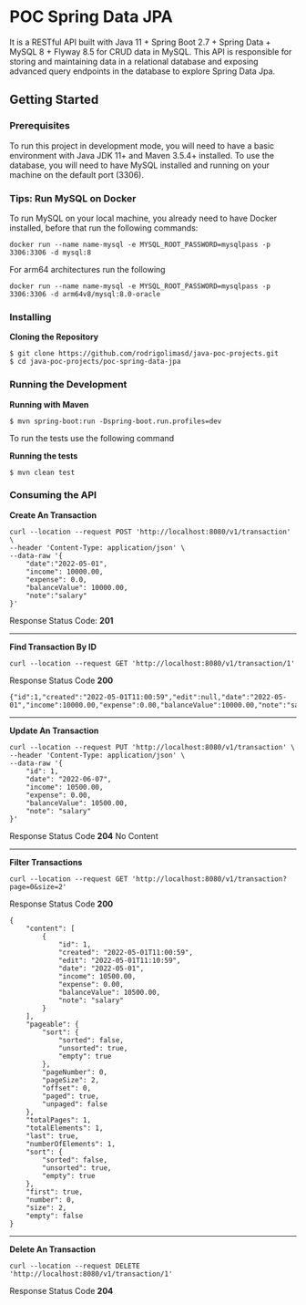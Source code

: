 # POC Spring Data JPA

It is a RESTful API built with Java 11 + Spring Boot 2.7 + Spring Data + MySQL 8 + Flyway 8.5 for CRUD data in MySQL.
This API is responsible for storing and maintaining data in a relational database and exposing advanced query endpoints in the database to explore Spring Data Jpa.

## Getting Started

### Prerequisites

To run this project in development mode, you will need to have a basic environment with Java JDK 11+ and Maven 3.5.4+ installed. To use the database, you will need to have MySQL installed and running on your machine on the default port (3306).

### Tips: Run MySQL on Docker

To run MySQL on your local machine, you already need to have Docker installed, before that run the following commands:
```
docker run --name name-mysql -e MYSQL_ROOT_PASSWORD=mysqlpass -p 3306:3306 -d mysql:8
```
For arm64 architectures run the following
```
docker run --name name-mysql -e MYSQL_ROOT_PASSWORD=mysqlpass -p 3306:3306 -d arm64v8/mysql:8.0-oracle
```

### Installing

**Cloning the Repository**
````
$ git clone https://github.com/rodrigolimasd/java-poc-projects.git
$ cd java-poc-projects/poc-spring-data-jpa
````
### Running the Development

**Running with Maven**
```
$ mvn spring-boot:run -Dspring-boot.run.profiles=dev
```

To run the tests use the following command

**Running the tests**

```
$ mvn clean test
```

### Consuming the API

**Create An Transaction**

```
curl --location --request POST 'http://localhost:8080/v1/transaction' \
--header 'Content-Type: application/json' \
--data-raw '{
    "date":"2022-05-01",
    "income": 10000.00,
    "expense": 0.0,
    "balanceValue": 10000.00,
    "note":"salary"
}'
```
Response Status Code: **201**

---
**Find Transaction By ID**

```
curl --location --request GET 'http://localhost:8080/v1/transaction/1'
```
Response Status Code **200**
```
{"id":1,"created":"2022-05-01T11:00:59","edit":null,"date":"2022-05-01","income":10000.00,"expense":0.00,"balanceValue":10000.00,"note":"salary"}
```
---
**Update An Transaction**
```
curl --location --request PUT 'http://localhost:8080/v1/transaction' \
--header 'Content-Type: application/json' \
--data-raw '{
    "id": 1,
    "date": "2022-06-07",
    "income": 10500.00,
    "expense": 0.00,
    "balanceValue": 10500.00,
    "note": "salary"
}'
```
Response Status Code **204** No Content 

---
**Filter Transactions**

```
curl --location --request GET 'http://localhost:8080/v1/transaction?page=0&size=2'
```
Response Status Code **200**
```
{
    "content": [
        {
            "id": 1,
            "created": "2022-05-01T11:00:59",
            "edit": "2022-05-01T11:10:59",
            "date": "2022-05-01",
            "income": 10500.00,
            "expense": 0.00,
            "balanceValue": 10500.00,
            "note": "salary"
        }
    ],
    "pageable": {
        "sort": {
            "sorted": false,
            "unsorted": true,
            "empty": true
        },
        "pageNumber": 0,
        "pageSize": 2,
        "offset": 0,
        "paged": true,
        "unpaged": false
    },
    "totalPages": 1,
    "totalElements": 1,
    "last": true,
    "numberOfElements": 1,
    "sort": {
        "sorted": false,
        "unsorted": true,
        "empty": true
    },
    "first": true,
    "number": 0,
    "size": 2,
    "empty": false
}
```
---
**Delete An Transaction**
```
curl --location --request DELETE 'http://localhost:8080/v1/transaction/1'
```
Response Status Code **204**
